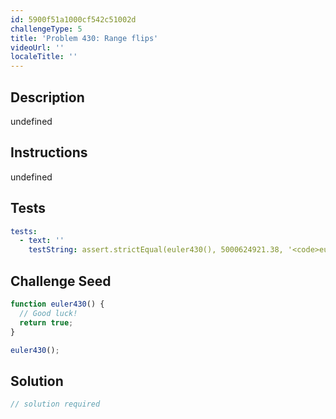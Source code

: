 ```yaml
---
id: 5900f51a1000cf542c51002d
challengeType: 5
title: 'Problem 430: Range flips'
videoUrl: ''
localeTitle: ''
---
```


## Description
undefined

## Instructions
undefined

## Tests
<section id='tests'>

```yml
tests:
  - text: ''
    testString: assert.strictEqual(euler430(), 5000624921.38, '<code>euler430()</code> should return 5000624921.38.');

```

</section>

## Challenge Seed
<section id='challengeSeed'>

<div id='js-seed'>

```js
function euler430() {
  // Good luck!
  return true;
}

euler430();

```

</div>



</section>

## Solution
<section id='solution'>

```js
// solution required
```
</section>
